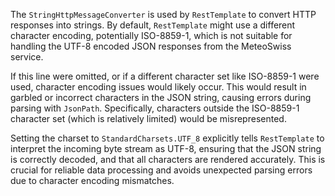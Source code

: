 The `StringHttpMessageConverter` is used by `RestTemplate` to convert HTTP responses into strings.  By default, `RestTemplate` might use a different character encoding, potentially ISO-8859-1, which is not suitable for handling the UTF-8 encoded JSON responses from the MeteoSwiss service.  

If this line were omitted, or if a different character set like ISO-8859-1 were used, character encoding issues would likely occur. This would result in garbled or incorrect characters in the JSON string, causing errors during parsing with `JsonPath`. Specifically, characters outside the ISO-8859-1 character set (which is relatively limited) would be misrepresented.

Setting the charset to `StandardCharsets.UTF_8` explicitly tells `RestTemplate` to interpret the incoming byte stream as UTF-8, ensuring that the JSON string is correctly decoded, and that all characters are rendered accurately. This is crucial for reliable data processing and avoids unexpected parsing errors due to character encoding mismatches.